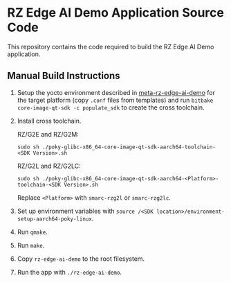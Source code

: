 # RZ Edge AI Demo Application Source Code

This repository contains the code required to build the RZ Edge AI Demo application.

## Manual Build Instructions
1. Setup the yocto environment described in [meta-rz-edge-ai-demo](https://github.com/renesas-rz/meta-rz-edge-ai-demo) for the target platform (copy `.conf` files from templates) and run `bitbake core-image-qt-sdk -c populate_sdk` to create the cross toolchain.
2. Install cross toolchain.

   RZ/G2E and RZ/G2M:
   ```
   sudo sh ./poky-glibc-x86_64-core-image-qt-sdk-aarch64-toolchain-<SDK Version>.sh
   ```

   RZ/G2L and RZ/G2LC:
   ```
   sudo sh ./poky-glibc-x86_64-core-image-qt-sdk-aarch64-<Platform>-toolchain-<SDK Version>.sh
   ```
   Replace `<Platform>` with `smarc-rzg2l` or `smarc-rzg2lc`.

3. Set up environment variables with `source /<SDK location>/environment-setup-aarch64-poky-linux`.
4. Run `qmake`.
5. Run `make`.
6. Copy `rz-edge-ai-demo` to the root filesystem.
7. Run the app with `./rz-edge-ai-demo`.
